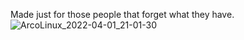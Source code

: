 Made just for those people that forget what they have.
![ArcoLinux_2022-04-01_21-01-30](https://user-images.githubusercontent.com/63180896/161363356-a1feccca-9a35-4da2-b9d7-7f21a6d8b63e.png)
